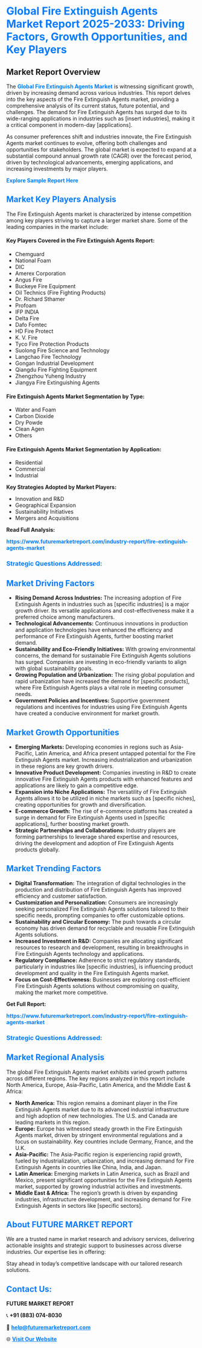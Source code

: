 <h1 style="color: #007BFF;">Global Fire Extinguish Agents Market Report 2025-2033: Driving Factors, Growth Opportunities, and Key Players</h1>

<section id="overview">
<h2>Market Report Overview</h2>
<p>The <a href="https://www.futuremarketreport.com/industry-report/fire-extinguish-agents-market" style="color: #007BFF; text-decoration: none;"><strong>Global Fire Extinguish Agents Market</strong></a> is witnessing significant growth, driven by increasing demand across various industries. This report delves into the key aspects of the Fire Extinguish Agents market, providing a comprehensive analysis of its current status, future potential, and challenges. The demand for Fire Extinguish Agents has surged due to its wide-ranging applications in industries such as [insert industries], making it a critical component in modern-day [applications].</p>
<p>As consumer preferences shift and industries innovate, the Fire Extinguish Agents market continues to evolve, offering both challenges and opportunities for stakeholders. The global market is expected to expand at a substantial compound annual growth rate (CAGR) over the forecast period, driven by technological advancements, emerging applications, and increasing investments by major players.</p>
</section>

<section id="overview">
<p><a href="https://www.futuremarketreport.com/request-sample/reportId=60372" style="color: #007BFF; text-decoration: none;"><strong>Explore Sample Report Here</strong></a></p>
</section>

<section id="key-players">
<h2 style="color: #007BFF;">Market Key Players Analysis</h2>
<p>The Fire Extinguish Agents market is characterized by intense competition among key players striving to capture a larger market share. Some of the leading companies in the market include:</p>
<h4>Key Players Covered in the Fire Extinguish Agents Report:</h4>
<ul><li>Chemguard</li><li>National Foam</li><li>DIC</li><li>Amerex Corporation</li><li>Angus Fire</li><li>Buckeye Fire Equipment</li><li>Oil Technics (Fire Fighting Products)</li><li>Dr. Richard Sthamer</li><li>Profoam</li><li>IFP INDIA</li><li>Delta Fire</li><li>Dafo Fomtec</li><li>HD Fire Protect</li><li>K. V. Fire</li><li>Tyco Fire Protection Products</li><li>Suolong Fire Science and Technology</li><li>Langchao Fire Technology</li><li>Gongan Industrial Development</li><li>Qiangdu Fire Fighting Equipment</li><li>Zhengzhou Yuheng Industry</li><li>Jiangya Fire Extinguishing Agents</li></ul>
<h4>Fire Extinguish Agents Market Segmentation by Type:</h4>
<ul><li>Water and Foam</li><li>Carbon Dioxide</li><li>Dry Powde</li><li>Clean Agen</li><li>Others</li></ul>

<h4>Fire Extinguish Agents Market Segmentation by Application:</h4>
<ul><li>Residential</li><li>Commercial</li><li>Industrial</li></ul>
<p><strong>Key Strategies Adopted by Market Players:</strong></p>
<ul>
<li>Innovation and R&D</li>
<li>Geographical Expansion</li>
<li>Sustainability Initiatives</li>
<li>Mergers and Acquisitions</li>
</ul>
</section>

<section>
<p><strong>Read Full Analysis: </strong></p><a href="https://www.futuremarketreport.com/industry-report/fire-extinguish-agents-market" style="color: #007BFF; text-decoration: none;"><strong>https://www.futuremarketreport.com/industry-report/fire-extinguish-agents-market</strong></a>
<h3 style="color: #007BFF;">Strategic Questions Addressed:</h3>
</section>

<section id="driving-factors">
<h2 style="color: #007BFF;">Market Driving Factors</h2>
<ul>
<li><strong>Rising Demand Across Industries:</strong> The increasing adoption of Fire Extinguish Agents in industries such as [specific industries] is a major growth driver. Its versatile applications and cost-effectiveness make it a preferred choice among manufacturers.</li>
<li><strong>Technological Advancements:</strong> Continuous innovations in production and application technologies have enhanced the efficiency and performance of Fire Extinguish Agents, further boosting market demand.</li>
<li><strong>Sustainability and Eco-Friendly Initiatives:</strong> With growing environmental concerns, the demand for sustainable Fire Extinguish Agents solutions has surged. Companies are investing in eco-friendly variants to align with global sustainability goals.</li>
<li><strong>Growing Population and Urbanization:</strong> The rising global population and rapid urbanization have increased the demand for [specific products], where Fire Extinguish Agents plays a vital role in meeting consumer needs.</li>
<li><strong>Government Policies and Incentives:</strong> Supportive government regulations and incentives for industries using Fire Extinguish Agents have created a conducive environment for market growth.</li>
</ul>
</section>

<section id="growth-opportunities">
<h2 style="color: #007BFF;">Market Growth Opportunities</h2>
<ul>
<li><strong>Emerging Markets:</strong> Developing economies in regions such as Asia-Pacific, Latin America, and Africa present untapped potential for the Fire Extinguish Agents market. Increasing industrialization and urbanization in these regions are key growth drivers.</li>
<li><strong>Innovative Product Development:</strong> Companies investing in R&D to create innovative Fire Extinguish Agents products with enhanced features and applications are likely to gain a competitive edge.</li>
<li><strong>Expansion into Niche Applications:</strong> The versatility of Fire Extinguish Agents allows it to be utilized in niche markets such as [specific niches], creating opportunities for growth and diversification.</li>
<li><strong>E-commerce Growth:</strong> The rise of e-commerce platforms has created a surge in demand for Fire Extinguish Agents used in [specific applications], further boosting market growth.</li>
<li><strong>Strategic Partnerships and Collaborations:</strong> Industry players are forming partnerships to leverage shared expertise and resources, driving the development and adoption of Fire Extinguish Agents products globally.</li>
</ul>
</section>

<section id="trending-factors">
<h2 style="color: #007BFF;">Market Trending Factors</h2>
<ul>
<li><strong>Digital Transformation:</strong> The integration of digital technologies in the production and distribution of Fire Extinguish Agents has improved efficiency and customer satisfaction.</li>
<li><strong>Customization and Personalization:</strong> Consumers are increasingly seeking personalized Fire Extinguish Agents solutions tailored to their specific needs, prompting companies to offer customizable options.</li>
<li><strong>Sustainability and Circular Economy:</strong> The push towards a circular economy has driven demand for recyclable and reusable Fire Extinguish Agents solutions.</li>
<li><strong>Increased Investment in R&D:</strong> Companies are allocating significant resources to research and development, resulting in breakthroughs in Fire Extinguish Agents technology and applications.</li>
<li><strong>Regulatory Compliance:</strong> Adherence to strict regulatory standards, particularly in industries like [specific industries], is influencing product development and quality in the Fire Extinguish Agents market.</li>
<li><strong>Focus on Cost-Effectiveness:</strong> Businesses are exploring cost-efficient Fire Extinguish Agents solutions without compromising on quality, making the market more competitive.</li>
</ul>
</section>

<section>
<p><strong>Get Full Report: </strong></p><a href="https://www.futuremarketreport.com/industry-report/fire-extinguish-agents-market" style="color: #007BFF; text-decoration: none;"><strong>https://www.futuremarketreport.com/industry-report/fire-extinguish-agents-market</strong></a>
<h3 style="color: #007BFF;">Strategic Questions Addressed:</h3>
</section>


<section id="regional-analysis">
<h2 style="color: #007BFF;">Market Regional Analysis</h2>
<p>The global Fire Extinguish Agents market exhibits varied growth patterns across different regions. The key regions analyzed in this report include North America, Europe, Asia-Pacific, Latin America, and the Middle East & Africa:</p>
<ul>
<li><strong>North America:</strong> This region remains a dominant player in the Fire Extinguish Agents market due to its advanced industrial infrastructure and high adoption of new technologies. The U.S. and Canada are leading markets in this region.</li>
<li><strong>Europe:</strong> Europe has witnessed steady growth in the Fire Extinguish Agents market, driven by stringent environmental regulations and a focus on sustainability. Key countries include Germany, France, and the U.K.</li>
<li><strong>Asia-Pacific:</strong> The Asia-Pacific region is experiencing rapid growth, fueled by industrialization, urbanization, and increasing demand for Fire Extinguish Agents in countries like China, India, and Japan.</li>
<li><strong>Latin America:</strong> Emerging markets in Latin America, such as Brazil and Mexico, present significant opportunities for the Fire Extinguish Agents market, supported by growing industrial activities and investments.</li>
<li><strong>Middle East & Africa:</strong> The region’s growth is driven by expanding industries, infrastructure development, and increasing demand for Fire Extinguish Agents in sectors like [specific sectors].</li>
</ul>
</section>

<footer>
<h2 style="color: #007BFF;">About FUTURE MARKET REPORT</h2>
<p>We are a trusted name in market research and advisory services, delivering actionable insights and strategic support to businesses across diverse industries. Our expertise lies in offering:</p>

<p>Stay ahead in today’s competitive landscape with our tailored research solutions.</p>

<h2 style="color: #007BFF;">Contact Us:</h2>
<p><strong>FUTURE MARKET REPORT</strong></p>
<p>📞 <strong>+91 (883) 074-8030</strong></p>
<p>📧 <strong><a href="mailto:help@futuremarketreport.com" style="color: #007BFF;">help@futuremarketreport.com</a></strong></p>
<p>🌐 <strong><a href="https://www.futuremarketreport.com/" style="color: #007BFF;">Visit Our Website</a></strong></p>
</footer>